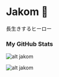 # Jakom 🚀

長生きするヒーロー


### My GitHub Stats
![alt jakom](https://github-readme-stats.vercel.app/api?username=RyouYoo&show_icons=true&theme=react)

![alt jakom](https://github-readme-stats.vercel.app/api/top-langs/?username=RyouYoo&theme=react&line_height=40)
